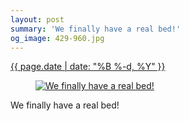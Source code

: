 ```yaml
---
layout: post
summary: 'We finally have a real bed!'
og_image: 429-960.jpg
---
```


<div class="post">
 <time>
  <a href="/429">
   {{ page.date | date: "%B %-d, %Y" }}
  </a>
 </time>
 <a href="/429">
  <figure data-taken="9/27/2015">
   <img alt="We finally have a real bed!" sizes="(min-width: 700px) 50vw, calc(100vw - 2rem)" src="{{ site.assets_url }}/429-480.jpg" srcset="{{ site.assets_url }}/429-960.jpg 960w, {{ site.assets_url }}/429-720.jpg 720w, {{ site.assets_url }}/429-480.jpg 480w, {{ site.assets_url }}/429-240.jpg 240w"/>
  </figure>
 </a>
 <span>
  We finally have a real bed!
 </span>
</div>
